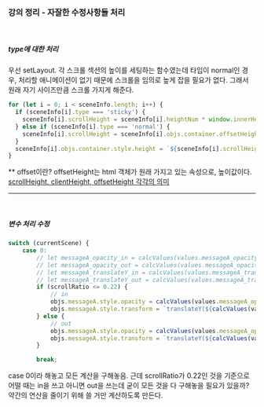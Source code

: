 ### 강의 정리 - 자잘한 수정사항들 처리

<br />

##### type에 대한 처리

우선 setLayout. 각 스크롤 섹션의 높이를 세팅하는 함수였는데 타입이 normal인 경우, 처리할 애니메이션이 없기 때문에 스크롤을 임의로 높게 잡을 필요가 없다. 그래서 원래 자기 사이즈만큼 스크롤 가지게 해준다.

```javascript
for (let i = 0; i < sceneInfo.length; i++) {
  if (sceneInfo[i].type === 'sticky') {
    sceneInfo[i].scrollHeight = sceneInfo[i].heightNum * window.innerHeight;
  } else if (sceneInfo[i].type === 'normal') {
    sceneInfo[i].scrollHeight = sceneInfo[i].objs.container.offsetHeight;
  }
  sceneInfo[i].objs.container.style.height = `${sceneInfo[i].scrollHeight}px`;
}
```

\*\* offset이란?
offsetHeight는 html 객체가 원래 가지고 있는 속성으로, 높이값이다.
[scrollHeight, clientHeight, offsetHeight 각각의 의미](https://jwizard.tistory.com/10)

---

<br />

##### 변수 처리 수정

```javascript
switch (currentScene) {
    case 0:
        // let messageA_opacity_in = calcValues(values.messageA_opacity_in, currentYOffset);
        // let messageA_opacity_out = calcValues(values.messageA_opacity_out, currentYOffset);
        // let messageA_translateY_in = calcValues(values.messageA_translateY_in, currentYOffset);
        // let messageA_translateY_out = calcValues(values.messageA_translateY_out, currentYOffset);
        if (scrollRatio <= 0.22) {
            // in
            objs.messageA.style.opacity = calcValues(values.messageA_opacity_in, currentYOffset);
            objs.messageA.style.transform = `translateY(${calcValues(values.messageA_translateY_in, currentYOffset)}%)`;
        } else {
            // out
            objs.messageA.style.opacity = calcValues(values.messageA_opacity_out, currentYOffset);
            objs.messageA.style.transform = `translateY(${calcValues(values.messageA_translateY_out, currentYOffset)}%)`;
        }

        break;
```

case 0이라 해놓고 모든 계산을 구해놓음. 근데 scrollRatio가 0.22인 것을 기준으로 어떨 때는 in을 쓰고 아니면 out을 쓰는데 굳이 모든 것을 다 구해놓을 필요가 있을까? 약간의 연산을 줄이기 위해 쓸 거만 계산하도록 만든다.
